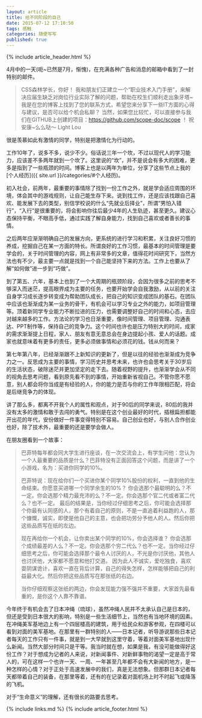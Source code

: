 ```yaml
---
layout: article
title: 给不同阶段的自己
date: 2015-07-12 17:10:50
tags: 感触
categories: 随便写写
published: true
---
```


{% include article_header.html %}

4月中的一天(呃~已然是7月，惭愧)，在充满各种广告和消息的邮箱中看到了一封特别的邮件。

> CSS森林学长，你好！
> 我和朋友们正建立一个“职业技术入门手册”，来解决应届生缺乏对岗位行业实际了解的问题，帮助在校生们顺利走出象牙塔~
> 我是在您的博客上找到了您的联系方式，希望您来分享下一些IT方面的心得与建议，是否可以给个机会私聊？
> 当然，如果您比较忙，可以直接参与我们在GITHUB上创建的项目：https://github.com/scope-doc/scope ！
> 祝安康~么么哒～
> Light Lou

很是羡慕如此有激情的同学，特别是把激情化为行动的。

工作10年了，说多不多，说少不少。俗话说三年一个坎，不过以现代人的学习能力，应该差不多两年就到一个坎了。这里说的“坎”，并不是说会有多大的困难，更多是指到了一些瓶颈的时间。博客上也是以两年为单位，分享了这些节点上我的[个人经历]({{ site.url }}/categories/#个人经历)。

初入社会，前两年，最重要的事情除了找到一份工作之外，就是学会适应周围的环境，体会其中的游戏规则，让自己能生存下来。说到找工作，还是应该找跟自己喜欢、能发展下去的类型，别信学校说的什么“先就业后择业”，所谓“男怕入错行”，“入行”是很重要的，将会影响你往后最少4年的人生轨迹，甚至更久。建议心态保持平衡，不眼高手低，通过实践了解自身能力，找到自己喜欢或者善长的事情。

之后两年应渐渐明确自己的发展方向，更系统的进行学习和积累，关注良好习惯的养成，挖掘自己在某一方面的特长。所谓良好的工作习惯，最基本的时间管理是要学会的，关于时间管理的内容，网上有非常多的文章，值得花时间研究下，当然方法也有不少，最主要一点就是找到一个自己能坚持下来的方法。工作上也要从了解“如何做”进一步到“巧做”。

到了第五、六年，基本上也到了一个大周期的瓶颈阶段，会因为很多之前的思考不够深入而迷茫，提高眼界成为主要的任务，也要开始学会自我激励，从以前的关注自身学习成长逐步转变成为帮助团队成长，把自己的知识变成团队的基石。在团队中应该也渐渐成为某一业务的骨干，有机会可以学习专业之外的能力，如项目管理等。顶着新同学专业能力不断拉进的压力，也需要调整好自己的时间和心态，去应对越来越多的工作。方法论的学习也日渐重要，像时间管理、项目管理、沟通表达、PPT制作等，保持自己的竞争力。这个时间也许也是压力特别大的时间，成家的需求渐渐提上日程，家人、朋友有意无意总会在身边提起小孩、爱人的话题。成家也就意味着有更多的责任，更多必须做事情和必须花的钱。钱从何而来？

第七年第八年，已经渐渐跟不上新知识的更新了，但是以往的经验也渐渐成为竞争力之一。反思成为主要的事情，学习历史并思考未来，也许也会思考关于30岁后的生活状态，破除迷茫并更加坚定的走下去。随着视野的提升，也渐渐学会从不同的视角去思考问题，看到原先看不到的事情，开始重新省视自己。不管你愿不愿意，别人都会将你当成是有经验的人，你的能力是否与你的工作年限相匹配，将会是后继竞争力的体现。

讲了那么多，都离不开我个人的属性和观点，对于90后的同学来说，80后的我并没有太多的激情和敢于去闯的勇气。特别是在这个创业最好的时代，插根扁担都能开出花的年代，安份做好一件事变得特别不容易。自己创业也好，与别人合作创业也好，除了技术外，最重要的还是要学会做人。

在朋友圈看到一个故事：

> 巴菲特每年都会同大学生进行座谈，在一次交流会上，有学生问他：您认为一个人最重要的品质是什么？巴菲特没有正面回答这个问题，而是讲了一个小游戏，名为：买进你同学的10%。
> 
> 巴菲特说：现在给你们一个买进你某个同学10%股份的权利，一直到他的生命结束。你愿意买进哪一个同学余生的10%？
> 你会选那个最聪明的么？不一定。你会选那个精力最充沛的么？不一定。你会选那个官二代或者富二代么？也不一定。
> 最后的结果是，当你经过仔细思考之后，你可能会选择那个你最有认同感的人，那个有着自己的原则，不是一直追着利益跑的人，那个慷慨，诚实，即使是他自己的主意，也会把功劳分予他人的人。然后你把这些品质写在纸的左边。
> 
> 现在再给你一个机会，让你卖出某个同学的10%，你会选择谁？
> 你会选那个成绩最差的人么？不一定。你会选那个穷二代么？也不一定。当你经过仔细思考之后，你可能会选择那个最令人讨厌的人，不光是你讨厌他，其他人也讨厌他，大家都不愿意和他打交道。
> 因为此人不诚实，爱吃独食，喜欢耍阴谋诡计，喜欢一直在背后计算，自己的得失怎样，怎样能够把自己的利益最大化。然后你把这些品质写在那张纸的右边。
> 
> 当你仔细观察这张纸的两边，你会发现能力强不强并不重要，大家首先最看重的，是你这个人靠不靠谱。

今年终于有机会去了日本冲绳（琉球），虽然冲绳人民并不太承认自己是日本的，但还是受到日本很大的影响，特别是一些生活细节上，当然也有当地环境的因素。在冲绳美军基地边上有一个四层楼高的建筑，用于给民众和游客参观，在四楼可以看到对面的美军基地。在那里有一群特别的人——日本记者，听导游说那些日本记者每天的工作只有一件事，就是到一大早就到这里守着，等着对面美军基地出现什么新闻。当然大部分时间只是干等。我当时就在想，如果是我，有没可能做得好这份工作？对于想成为记者的人来说，对新闻事件、对新鲜事物的渴望一定是高于常人的，可在这样一个也许一天、一周、一年甚至几年都不会有大新闻的地方，是一种怎样的心情？对于正处于高速发展中的我们，真是无法想象。但那群日本记者每天都带着自己的装备，在那里等着，还有的在记录着对面机场上时不时起飞或降落的飞机。

对于“生命意义”的理解，还有很长的路要去思考。

{% include links.md %}
{% include article_footer.html %}
